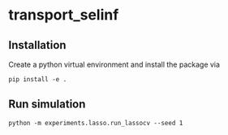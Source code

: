 # transport_selinf

## Installation
Create a python virtual environment and install the package via
```
pip install -e .
```

## Run simulation
```
python -m experiments.lasso.run_lassocv --seed 1
```